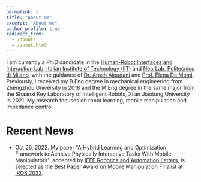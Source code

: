 ```yaml
---
permalink: /
title: "About me"
excerpt: "About me"
author_profile: true
redirect_from: 
  - /about/
  - /about.html
---
```


I am currently a Ph.D candidate in the [Human-Robot Interfaces and Interaction Lab, Italian Institute of Technology (IIT)](https://hri.iit.it) and [NearLab, Politecnico di Milano](https://nearlab.polimi.it/medical/), with the guidance of [Dr. Arash Ajoudani](https://hri.iit.it/our-staff-details/-/people/arash-ajoudani) and [Prof. Elena De Momi](https://nearlab.polimi.it/medical/elenadem/).
Previously, I received my B.Eng degree in mechanical engineering from Zhengzhou University in 2018 and the M.Eng degree in the same major from the Shaanxi Key Laboratory of Intelligent Robots, Xi’an Jiaotong University in 2021.
My research focuses on robot learning, mobile manipulation and impedance control.

# Recent News
* Oct 26, 2022. My paper "A Hybrid Learning and Optimization Framework to Achieve Physically Interactive Tasks With Mobile Manipulators", accepted by [IEEE Robotics and Automation Letters](https://ieeexplore.ieee.org/abstract/document/9812501), is selected as the Best Paper Award on Mobile Manipulation Finalist at [IROS 2022](https://iros2022.org/2022/10/30/award-winners/). 



